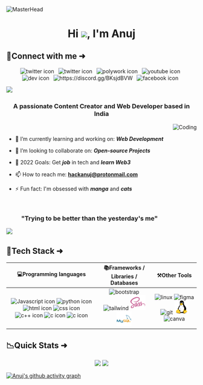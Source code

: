 ![MasterHead](https://qph.fs.quoracdn.net/main-qimg-fa7b4bdc3b2f73e749e5c2c646d4ae13)

<h1 align="center">Hi <img src="https://raw.githubusercontent.com/MartinHeinz/MartinHeinz/master/wave.gif" width="30px">, I'm Anuj</h1>
<!-- Social Media ICons -->

## **🔗Connect with me ➜**

<div align="center">
  <img align="center" src="https://img.icons8.com/stickers/100/000000/twitter.png" alt="twitter icon" height="40" width="40" />&ensp;
  <img align="center" src="https://img.icons8.com/stickers/100/000000/linkedin.png" alt="twitter icon" height="40" width="40" />&ensp;
  <img align="center" src="https://res.cloudinary.com/exom/image/upload/v1645256228/icons/polywork-removebg-preview_tttifn.png" alt ="polywork icon" height="35" width="33" />&ensp;
  <img align="center" src="https://img.icons8.com/stickers/100/000000/youtube-squared.png" alt="youtube icon" height="40" width="40" />&ensp;
  <img align="center" src="https://d2fltix0v2e0sb.cloudfront.net/dev-rainbow.png" alt="dev icon" height="32" width="32" />&ensp;
  <img align="center" src="https://raw.githubusercontent.com/rahuldkjain/github-profile-readme-generator/master/src/images/icons/Social/discord.svg" alt="https://discord.gg/BKsjdBVW" height="60" width="40" />&ensp;
  <img align="center" src="https://img.icons8.com/stickers/100/000000/facebook.png" alt="facebook icon" height="40" width="40" />&ensp;
</div>

![](https://i.imgur.com/waxVImv.png)

<h3 align="center">A passionate <strong>Content Creator</strong> and <strong>Web Developer</strong> based in India</h3>
<img align="right" alt="Coding" height="250" src="https://c.tenor.com/tHGomflMSuIAAAAd/cat-computer.gif">
<br />

- 🌱 I’m currently learning and working on: **_Web Development_**

- 👯 I’m looking to collaborate on: **_Open-source Projects_**

- 🥅 2022 Goals: Get **_job_** in tech and **_learn Web3_**

- 📫 How to reach me: **hackanuj@protonmail.com**

- ⚡ Fun fact: I'm obsessed with **_manga_** and **_cats_**

<br />
<h3 align="center"><strong>"Trying to be better than the yesterday's me"</strong></h3>

![](https://i.imgur.com/waxVImv.png)

<!-- ## **💻Programming Languages ➜**

<div align="center">
  <img align="center" src="https://img.icons8.com/color/50/000000/javascript--v1.png" alt="Javascript icon" height="45" width="45" />&ensp;
  <img align="center" src="https://img.icons8.com/dusk/50/000000/python.png" alt="python icon" height="40" width="40" />&ensp;
  <img align="center" src="https://img.icons8.com/color/50/000000/html-5--v1.png" alt="html icon" height="43" width="42" />&ensp;
  <img align="center" src="https://img.icons8.com/color/50/000000/css3.png" alt="css icon" height="43" width="42" />&ensp;
  <img align="center" src="https://img.icons8.com/color/50/000000/c-plus-plus-logo.png" alt="c++ icon" height="42" width="42" />&ensp;
  <img align="center" src="https://img.icons8.com/color/50/000000/c-programming.png" alt="c icon" height="42" width="42" />&ensp;
  <img align="center" src="https://img.icons8.com/nolan/64/markdown.png" alt="c icon" height="53" width="45" />&ensp;
</div>

## **📚Frameworks / Libraries / Database ➜**

<div align="center">
  <img src="https://img.icons8.com/color/96/000000/bootstrap.png" alt="bootstrap" width="40" height="40"/>&ensp;
  <img src="https://www.vectorlogo.zone/logos/tailwindcss/tailwindcss-icon.svg" alt="tailwind" width="40" height="40"/>&ensp;
  <img src="https://raw.githubusercontent.com/devicons/devicon/master/icons/sass/sass-original.svg" alt="sass" width="40" height="40"/>&ensp;
  <img src="https://raw.githubusercontent.com/devicons/devicon/master/icons/mysql/mysql-original-wordmark.svg" alt="mysql" width="40" height="40"/>>&ensp;
</div>

## **⚒️Other Tools ➜**

<div align="center">
  <img src="https://img.icons8.com/nolan/96/visual-studio.png" alt="linux" width="40" height="40"/>&ensp;
  <img src="https://www.vectorlogo.zone/logos/figma/figma-icon.svg" alt="figma" width="38" height="38"/>&ensp;
  <img src="https://www.vectorlogo.zone/logos/git-scm/git-scm-icon.svg" alt="git" width="38" height="38"/>&ensp;
  <img src="https://raw.githubusercontent.com/devicons/devicon/master/icons/linux/linux-original.svg" alt="linux" width="37" height="37"/>&ensp;
  <img src="https://img.icons8.com/dusk/128/000000/canva-app.png" alt="canva" width="40" height="40"/>&ensp;
</div> -->
## **📑Tech Stack ➜**
<div align="center">

| **💻Programming languages** | **📚Frameworks / Libraries / Databases** |  **⚒️Other Tools** |
| :---:                 |    :----:                      |  :---: |
|   <img align="center" src="https://img.icons8.com/color/50/000000/javascript--v1.png" alt="Javascript icon" height="45" width="45" /> <img align="center" src="https://img.icons8.com/dusk/50/000000/python.png" alt="python icon" height="40" width="40" /> <img align="center" src="https://img.icons8.com/color/50/000000/html-5--v1.png" alt="html icon" height="43" width="42" /> <img align="center" src="https://img.icons8.com/color/50/000000/css3.png" alt="css icon" height="43" width="42" /> <img align="center" src="https://img.icons8.com/color/50/000000/c-plus-plus-logo.png" alt="c++ icon" height="42" width="42" /> <img align="center" src="https://img.icons8.com/color/50/000000/c-programming.png" alt="c icon" height="42" width="42" /> <img align="center" src="https://img.icons8.com/nolan/64/markdown.png" alt="c icon" height="53" width="45" />             |  <img src="https://img.icons8.com/color/96/000000/bootstrap.png" alt="bootstrap" width="40" height="40"/> <img src="https://www.vectorlogo.zone/logos/tailwindcss/tailwindcss-icon.svg" alt="tailwind" width="40" height="40"/> <img src="https://raw.githubusercontent.com/devicons/devicon/master/icons/sass/sass-original.svg" alt="sass" width="40" height="40"/> <img src="https://raw.githubusercontent.com/devicons/devicon/master/icons/mysql/mysql-original-wordmark.svg" alt="mysql" width="40" height="40"/>                         | <img src="https://img.icons8.com/nolan/96/visual-studio.png" alt="linux" width="40" height="40"/> <img src="https://www.vectorlogo.zone/logos/figma/figma-icon.svg" alt="figma" width="38" height="38"/> <img src="https://www.vectorlogo.zone/logos/git-scm/git-scm-icon.svg" alt="git" width="38" height="38"/> <img src="https://raw.githubusercontent.com/devicons/devicon/master/icons/linux/linux-original.svg" alt="linux" width="37" height="37"/> <img src="https://img.icons8.com/dusk/128/000000/canva-app.png" alt="canva" width="40" height="40"/>  |
</div>

## **📉Quick Stats ➜**

<div align="center">
  <img width="49%" src="https://github-readme-stats.vercel.app/api?username=hacksanuj&show_icons=true&theme=jolly" />
  <img width="49%" src="https://github-readme-streak-stats.herokuapp.com?user=hacksanuj&theme=jolly&date_format=j%20M%5B%20Y%5D" />
</div>

[![Anuj's github activity graph](https://activity-graph.herokuapp.com/graph?username=hacksanuj&bg_color=ffcfe9&color=000000&line=f26ed5&point=fdf7f7&area=true&hide_border=true)](https://github.com/ashutosh00710/github-readme-activity-graph)

